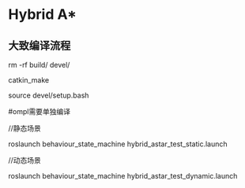 # Hybrid A*

## 大致编译流程
rm -rf build/ devel/

catkin_make

source devel/setup.bash

#ompl需要单独编译

//静态场景

roslaunch behaviour_state_machine hybrid_astar_test_static.launch

//动态场景

roslaunch behaviour_state_machine hybrid_astar_test_dynamic.launch
